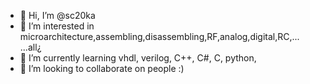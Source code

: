 - 👋 Hi, I’m @sc20ka
- 👀 I’m interested in microarchitecture,assembling,disassembling,RF,analog,digital,RC,... ...all¿
- 🌱 I’m currently learning vhdl, verilog, C++, C#, C, python,
- 💞️ I’m looking to collaborate on people :)
 

<!---
sc20ka/sc20ka is a ✨ special ✨ repository because its `README.md` (this file) appears on your GitHub profile.
You can click the Preview link to take a look at your changes.
--->
